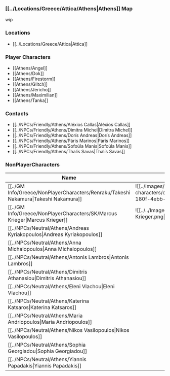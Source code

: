 ### [[../Locations/Greece/Attica/Athens|Athens]] Map
wip

### Locations
- [[../Locations/Greece/Attica|Attica]]
### Player Characters
- [[Athens/Angel]]
- [[Athens/Dok]]
- [[Athens/Firestorm]]
- [[Athens/Glitch]]
- [[Athens/Jericho]]
- [[Athens/Maximilian]]
- [[Athens/Tanka]]
### Contacts

- [[../NPCs/Friendly/Athens/Aléxios Callas|Aléxios Callas]]
- [[../NPCs/Friendly/Athens/Dimitra Michel|Dimitra Michel]]
- [[../NPCs/Friendly/Athens/Dorís Andreas|Dorís Andreas]]
- [[../NPCs/Friendly/Athens/Páris Marinos|Páris Marinos]]
- [[../NPCs/Friendly/Athens/Sofoúla Manis|Sofoúla Manis]]
- [[../NPCs/Friendly/Athens/Thalís Savas|Thalís Savas]]

### NonPlayerCharacters

| Name                                                                                 | Image                                                                                                      | Age | Synopsis |
| ------------------------------------------------------------------------------------ | ---------------------------------------------------------------------------------------------------------- | --- | -------- |
| [[../GM Info/Greece/NonPlayerCharacters/Renraku/Takeshi Nakamura\|Takeshi Nakamura]] | ![[../Images/shadowrun characters/catrone3_Takeshi_Nakamura_7cbfb62b-180f-4ebb-aaf3-3ab17145ea5e.png\|50]] |     |          |
| [[../GM Info/Greece/NonPlayerCharacters/SK/Marcus Krieger\|Marcus Krieger]]          | ![[../../Images/shadowrun characters/Marcus Krieger.png\|50]]                                              |     |          |
| [[../NPCs/Neutral/Athens/Andreas Kyriakopoulos\|Andreas Kyriakopoulos]]              |                                                                                                            |     |          |
| [[../NPCs/Neutral/Athens/Anna Michalopoulos\|Anna Michalopoulos]]                    |                                                                                                            |     |          |
| [[../NPCs/Neutral/Athens/Antonis Lambros\|Antonis Lambros]]                          |                                                                                                            |     |          |
| [[../NPCs/Neutral/Athens/Dimitris Athanasiou\|Dimitris Athanasiou]]                  |                                                                                                            |     |          |
| [[../NPCs/Neutral/Athens/Eleni Vlachou\|Eleni Vlachou]]                              |                                                                                                            |     |          |
| [[../NPCs/Neutral/Athens/Katerina Katsaros\|Katerina Katsaros]]                      |                                                                                                            |     |          |
| [[../NPCs/Neutral/Athens/Maria Andriopoulos\|Maria Andriopoulos]]                    |                                                                                                            |     |          |
| [[../NPCs/Neutral/Athens/Nikos Vasilopoulos\|Nikos Vasilopoulos]]                    |                                                                                                            |     |          |
| [[../NPCs/Neutral/Athens/Sophia Georgiadou\|Sophia Georgiadou]]                      |                                                                                                            |     |          |
| [[../NPCs/Neutral/Athens/Yiannis Papadakis\|Yiannis Papadakis]]                      |                                                                                                            |     |          |
